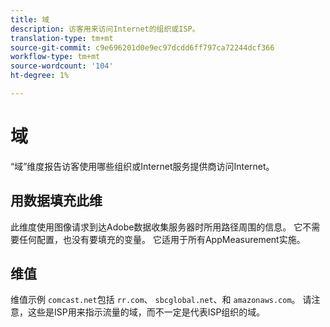 ```yaml
---
title: 域
description: 访客用来访问Internet的组织或ISP。
translation-type: tm+mt
source-git-commit: c9e696201d0e9ec97dcdd6ff797ca72244dcf366
workflow-type: tm+mt
source-wordcount: '104'
ht-degree: 1%

---
```



# 域

“域”维度报告访客使用哪些组织或Internet服务提供商访问Internet。

## 用数据填充此维

此维度使用图像请求到达Adobe数据收集服务器时所用路径周围的信息。 它不需要任何配置，也没有要填充的变量。 它适用于所有AppMeasurement实施。

## 维值

维值示例 `comcast.net`包括 `rr.com`、 `sbcglobal.net`、和 `amazonaws.com`。 请注意，这些是ISP用来指示流量的域，而不一定是代表ISP组织的域。
